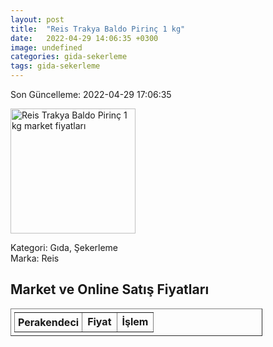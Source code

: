 ```yaml
---
layout: post
title:  "Reis Trakya Baldo Pirinç 1 kg"
date:   2022-04-29 14:06:35 +0300
image: undefined
categories: gida-sekerleme
tags: gida-sekerleme
---
```


Son Güncelleme: 2022-04-29 17:06:35

<img src="undefined" width="200" alt="Reis Trakya Baldo Pirinç 1 kg market fiyatları" />

Kategori: Gıda, Şekerleme
<br />
Marka: Reis

<h2>Market ve Online Satış Fiyatları</h2>

<table border="1" style="padding: 5px;width:80%;">
  <tr>
    <td style="padding: 5px;"><strong>Perakendeci</strong></td>
    <td><strong>Fiyat</strong></td>
    <td><strong>İşlem</strong></td>
  </tr>
  
</table>
